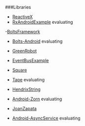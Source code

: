 ###Libraries
- [ReactiveX](https://github.com/ReactiveX)
 - [RxAndroid](https://github.com/ReactiveX/RxAndroid)[Example](https://github.com/ReactiveX/RxAndroid) evaluating

-[BoltsFramework](https://github.com/BoltsFramework)
 - [Bolts-Android](https://github.com/BoltsFramework/Bolts-Android) evaluating

- [GreenRobot](https://github.com/greenrobot)
 - [EventBus](https://github.com/greenrobot/EventBus)[Example](https://github.com/greenrobot/EventBus)

- [Square](https://github.com/square)
 - [Tape](https://github.com/square/tape) evaluating

- [HendrixString](https://github.com/HendrixString)
 - [Android-Zorn](https://github.com/HendrixString/Android-Zorn) evaluating

- [JoanZapata](https://github.com/JoanZapata)
 - [Android-AsyncService](https://github.com/JoanZapata/android-asyncservice) evaluating
